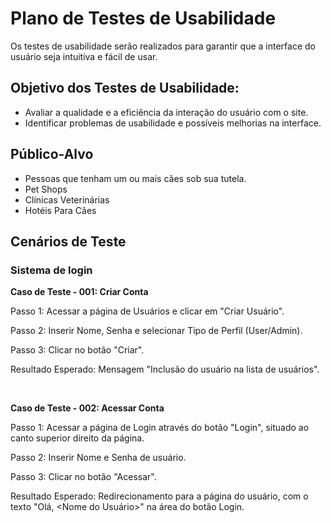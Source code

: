 # Plano de Testes de Usabilidade

Os testes de usabilidade serão realizados para garantir que a interface do usuário seja intuitiva e fácil de usar.

## Objetivo dos Testes de Usabilidade:
- Avaliar a qualidade e a eficiência da interação do usuário com o site.
- Identificar problemas de usabilidade e possíveis melhorias na interface.

## Público-Alvo
- Pessoas que tenham um ou mais cães sob sua tutela.
- Pet Shops
- Clínicas Veterinárias
- Hotéis Para Cães

## Cenários de Teste

### Sistema de login

<b>Caso de Teste - 001: Criar Conta</b>

Passo 1: Acessar a página de Usuários e clicar em "Criar Usuário".

Passo 2: Inserir Nome, Senha e selecionar Tipo de Perfil (User/Admin).

Passo 3: Clicar no botão "Criar".

Resultado Esperado: Mensagem "Inclusão do usuário na lista de usuários".

<br>

<b>Caso de Teste - 002: Acessar Conta</b>

Passo 1: Acessar a página de Login através do botão "Login", situado ao canto superior direito da página.

Passo 2: Inserir Nome e Senha de usuário.

Passo 3: Clicar no botão "Acessar".

Resultado Esperado: Redirecionamento para a página do usuário, com o texto "Olá, <Nome do Usuário>" na área do botão Login.




<!-- O teste de usabilidade permite avaliar a qualidade da interface com o usuário da aplicação interativa. O Plano de Testes de Software é gerado a partir da especificação do sistema e consiste em casos de testes que deverão ser executados quando a implementação estiver parcial ou totalmente pronta.

As referências abaixo irão auxiliá-lo na geração do artefato "Plano de Testes de Usabilidade".

> **Links Úteis**:
> - [Teste De Usabilidade: O Que É e Como Fazer Passo a Passo (neilpatel.com)](https://neilpatel.com/br/blog/teste-de-usabilidade/)
> - [Teste de usabilidade: tudo o que você precisa saber! | by Jon Vieira | Aela.io | Medium](https://medium.com/aela/teste-de-usabilidade-o-que-voc%C3%AA-precisa-saber-39a36343d9a6/)
> - [Planejando testes de usabilidade: o que (e o que não) fazer | iMasters](https://imasters.com.br/design-ux/planejando-testes-de-usabilidade-o-que-e-o-que-nao-fazer/)
> - [Ferramentas de Testes de Usabilidade](https://www.usability.gov/how-to-and-tools/resources/templates.html)
-->
